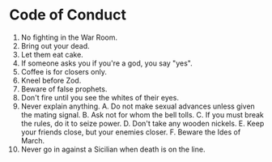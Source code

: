 # Code of Conduct

1.  No fighting in the War Room.
2.  Bring out your dead.
3.  Let them eat cake.
4.  If someone asks you if you're a god, you say "yes".
5.  Coffee is for closers only.
6.  Kneel before Zod.
7.  Beware of false prophets.
8.  Don't fire until you see the whites of their eyes.
9.  Never explain anything.
    A. Do not make sexual advances unless given the mating signal.
    B. Ask not for whom the bell tolls.
    C. If you must break the rules, do it to seize power.
    D. Don't take any wooden nickels.
    E. Keep your friends close, but your enemies closer.
    F. Beware the Ides of March.
10. Never go in against a Sicilian when death is on the line.
